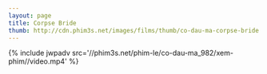 ```yaml
---
layout: page
title: Corpse Bride
thumb: http://cdn.phim3s.net/images/films/thumb/co-dau-ma-corpse-bride.jpg
---
```

{% include jwpadv src='//phim3s.net/phim-le/co-dau-ma_982/xem-phim//video.mp4' %}